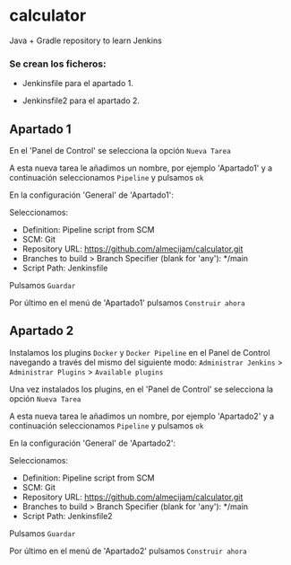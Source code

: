 # calculator
Java + Gradle repository to learn Jenkins

### Se crean los ficheros:

- Jenkinsfile para el apartado 1.

- Jenkinsfile2 para el apartado 2.


## Apartado 1

En el 'Panel de Control' se selecciona la opción `Nueva Tarea`

A esta nueva tarea le añadimos un nombre, por ejemplo 'Apartado1' y a continuación seleccionamos `Pipeline` y pulsamos `ok`

En la configuración 'General' de 'Apartado1':

Seleccionamos:
- Definition: Pipeline script from SCM
- SCM: Git
- Repository URL: https://github.com/almecijam/calculator.git
- Branches to build > Branch Specifier (blank for 'any'): */main
- Script Path: Jenkinsfile

Pulsamos `Guardar`

Por último en el menú de 'Apartado1' pulsamos `Construir ahora`

## Apartado 2

Instalamos los plugins `Docker` y `Docker Pipeline` en el Panel de Control navegando a través del mismo del siguiente modo:
`Administrar Jenkins` > `Administrar Plugins` > `Available plugins`

Una vez instalados los plugins, en el 'Panel de Control' se selecciona la opción `Nueva Tarea`

A esta nueva tarea le añadimos un nombre, por ejemplo 'Apartado2' y a continuación seleccionamos `Pipeline` y pulsamos `ok`

En la configuración 'General' de 'Apartado2':

Seleccionamos:
- Definition: Pipeline script from SCM
- SCM: Git
- Repository URL: https://github.com/almecijam/calculator.git
- Branches to build > Branch Specifier (blank for 'any'): */main
- Script Path: Jenkinsfile2

Pulsamos `Guardar`

Por último en el menú de 'Apartado2' pulsamos `Construir ahora`